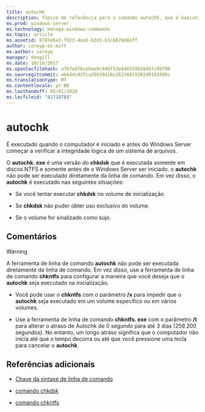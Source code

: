 ```yaml
---
title: autochk
description: Tópico de referência para o comando autochk, que é executado quando o computador é iniciado e antes do Windows Server começar a verificar a integridade lógica de um sistema de arquivos.
ms.prod: windows-server
ms.technology: manage-windows-commands
ms.topic: article
ms.assetid: 8787e6a3-f023-4ea5-b2d1-61c6876d8aff
author: coreyp-at-msft
ms.author: coreyp
manager: dongill
ms.date: 10/16/2017
ms.openlocfilehash: a767e8f6cebee9c946f53e0403198384b7c0b790
ms.sourcegitcommit: ab64dc83fca28039416c26226815502d0193500c
ms.translationtype: MT
ms.contentlocale: pt-BR
ms.lasthandoff: 05/01/2020
ms.locfileid: "82718784"
---
```

# <a name="autochk"></a>autochk

É executado quando o computador é iniciado e antes do Windows Server começar a verificar a integridade lógica de um sistema de arquivos.

O **autochk. exe** é uma versão do **chkdsk** que é executada somente em discos NTFS e somente antes de o Windows Server ser iniciado. o **autochk** não pode ser executado diretamente da linha de comando. Em vez disso, o **autochk** é executado nas seguintes situações:

- Se você tentar executar **chkdsk** no volume de inicialização.

- Se **chkdsk** não puder obter uso exclusivo do volume.

- Se o volume for sinalizado como sujo.

## <a name="remarks"></a>Comentários

> [!WARNING]
> A ferramenta de linha de comando **autochk** não pode ser executada diretamente da linha de comando. Em vez disso, use a ferramenta de linha de comando **chkntfs** para configurar a maneira que você deseja que o **autochk** seja executado na inicialização.
>
> - Você pode usar o **chkntfs** com o parâmetro **/x** para impedir que o **autochk** seja executado em um volume específico ou em vários volumes.
>
> - Use a ferramenta de linha de comando **chkntfs. exe** com o parâmetro **/t** para alterar o atraso de Autochk de 0 segundo para até 3 dias (259.200 segundos). No entanto, um longo atraso significa que o computador não inicia até que o tempo decorra ou até que você pressione uma tecla para cancelar o **autochk**.

## <a name="additional-references"></a>Referências adicionais

- [Chave da sintaxe de linha de comando](command-line-syntax-key.md)

- [comando chkdsk](chkdsk.md)

- [comando chkntfs](chkntfs.md)
